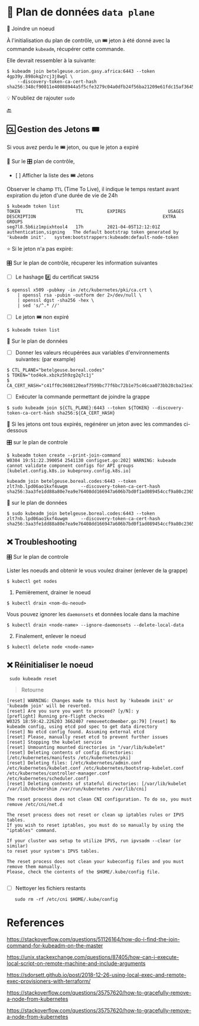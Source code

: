 # :abacus: Plan de données `data plane` 

:round_pushpin: Joindre un noeud 

À l'initialisation du plan de contrôle, un :tickets: jeton à été donné avec la commande `kubeadm`, récupérer cette commande.

Elle devrait ressembler à la suivante:

```
$ kubeadm join betelgeuse.orion.gasy.africa:6443 --token 4gp39y.898okq2rcj3j8wgl \
    --discovery-token-ca-cert-hash sha256:348cf90011e40088944a5f5cfe3279c04a0dfb24f56ba21209e61fdc15af3645
```

:bulb: N'oubliez de rajouter `sudo` 

[:back:](../#abacus-les-plan-de-données-data-plane)


## :cl: Gestion des Jetons :tickets: 

Si vous avez perdu le :tickets: jeton, ou que le jeton a expiré

:round_pushpin: Sur le :control_knobs: plan de contrôle, 

- [ ] Afficher la liste des :tickets: Jetons

Observer le champ `TTL` (Time To Live), il indique le temps restant avant expiration du jeton d'une durée de vie de 24h

```
$ kubeadm token list
TOKEN                     TTL         EXPIRES                USAGES                   DESCRIPTION                                                EXTRA GROUPS
seg7l8.5b6iz1mpixhtool4   17h         2021-04-05T12:12:01Z   authentication,signing   The default bootstrap token generated by 'kubeadm init'.   system:bootstrappers:kubeadm:default-node-token
```

:star: Si le jeton n'a pas expiré:

:control_knobs: Sur le plan de contrôle, récuperer les information suivantes

- [ ] Le hashage :hash: du certificat `SHA256`

```
$ openssl x509 -pubkey -in /etc/kubernetes/pki/ca.crt \
    | openssl rsa -pubin -outform der 2>/dev/null \
    | openssl dgst -sha256 -hex \
    | sed 's/^.* //'
```

- [ ] Le jeton :tickets: non expiré

```
$ kubeadm token list
```

:abacus: Sur le plan de données

- [ ] Donner les valeurs récupérées aux variables d'environnements suivantes: (par example)

```
$ CTL_PLANE="betelgeuse.boreal.codes"
$ TOKEN="tod4ok.xbzkz5h9zg2q7c1j"
$ CA_CERT_HASH="c41ff0c3608120eaf7599bc77f6bc72b1e75c46caa073bb28cba21ea1f86f5ef"
```

- [ ] Exécuter la commande permettant de joindre la grappe

```
$ sudo kubeadm join ${CTL_PLANE}:6443 --token ${TOKEN} --discovery-token-ca-cert-hash sha256:${CA_CERT_HASH}
```

:round_pushpin: Si les jetons ont tous expirés, regénérer un jeton avec les commandes ci-dessous

:control_knobs: sur le plan de controle

```
$ kubeadm token create --print-join-command
W0304 19:51:22.390054 2541130 configset.go:202] WARNING: kubeadm cannot validate component configs for API groups [kubelet.config.k8s.io kubeproxy.config.k8s.io]

kubeadm join betelgeuse.boreal.codes:6443 --token zlt7nb.lpd06ao1kxf4uwgm     --discovery-token-ca-cert-hash sha256:3aa3fe1dd88a80e7ea9e76408dd166947a606b7bd0f1ad089454ccf9a80c2365 
```

:abacus: sur le plan de données

```
$ sudo kubeadm join betelgeuse.boreal.codes:6443 --token zlt7nb.lpd06ao1kxf4uwgm     --discovery-token-ca-cert-hash sha256:3aa3fe1dd88a80e7ea9e76408dd166947a606b7bd0f1ad089454ccf9a80c2365 
```

## :x: Troubleshooting

:control_knobs: Sur le plan de controle

Lister les noeuds and obtenir le <nom-du-neoud> vous voulez drainer (enlever de la grappe)


```
$ kubectl get nodes
```

1) Pemièrement, drainer le noeud

```
$ kubectl drain <nom-du-neoud>
```

Vous pouvez ignorer les `daemonsets` et données locale dans la machine

```
$ kubectl drain <node-name> --ignore-daemonsets --delete-local-data
```
  
2) Finalement, enlever le noeud

```
$ kubectl delete node <node-name>
```
  
## :x: Réinitialiser le noeud

```
 sudo kubeadm reset
```
> Retourne
```
[reset] WARNING: Changes made to this host by 'kubeadm init' or 'kubeadm join' will be reverted.
[reset] Are you sure you want to proceed? [y/N]: y
[preflight] Running pre-flight checks
W0325 18:59:42.226203 3662407 removeetcdmember.go:79] [reset] No kubeadm config, using etcd pod spec to get data directory
[reset] No etcd config found. Assuming external etcd
[reset] Please, manually reset etcd to prevent further issues
[reset] Stopping the kubelet service
[reset] Unmounting mounted directories in "/var/lib/kubelet"
[reset] Deleting contents of config directories: [/etc/kubernetes/manifests /etc/kubernetes/pki]
[reset] Deleting files: [/etc/kubernetes/admin.conf /etc/kubernetes/kubelet.conf /etc/kubernetes/bootstrap-kubelet.conf /etc/kubernetes/controller-manager.conf /etc/kubernetes/scheduler.conf]
[reset] Deleting contents of stateful directories: [/var/lib/kubelet /var/lib/dockershim /var/run/kubernetes /var/lib/cni]

The reset process does not clean CNI configuration. To do so, you must remove /etc/cni/net.d

The reset process does not reset or clean up iptables rules or IPVS tables.
If you wish to reset iptables, you must do so manually by using the "iptables" command.

If your cluster was setup to utilize IPVS, run ipvsadm --clear (or similar)
to reset your system's IPVS tables.

The reset process does not clean your kubeconfig files and you must remove them manually.
Please, check the contents of the $HOME/.kube/config file.
  
```
  
- [ ] Nettoyer les fichiers restants 

```
   sudo rm -rf /etc/cni $HOME/.kube/config
```
  

# References

https://stackoverflow.com/questions/51126164/how-do-i-find-the-join-command-for-kubeadm-on-the-master

https://unix.stackexchange.com/questions/87405/how-can-i-execute-local-script-on-remote-machine-and-include-arguments

https://sdorsett.github.io/post/2018-12-26-using-local-exec-and-remote-exec-provisioners-with-terraform/

https://stackoverflow.com/questions/35757620/how-to-gracefully-remove-a-node-from-kubernetes

https://stackoverflow.com/questions/35757620/how-to-gracefully-remove-a-node-from-kubernetes
